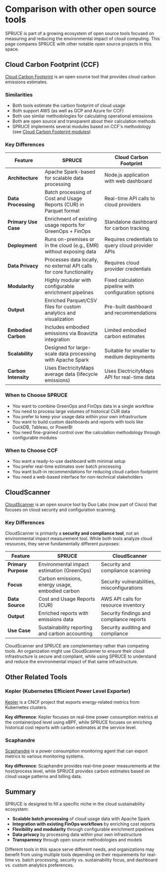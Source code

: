 # Comparison with other open source tools

SPRUCE is part of a growing ecosystem of open source tools focused on measuring and reducing the environmental impact of cloud computing. This page compares SPRUCE with other notable open source projects in this space.

## Cloud Carbon Footprint (CCF)

[Cloud Carbon Footprint](https://www.cloudcarbonfootprint.org/) is an open source tool that provides cloud carbon emissions estimates.

### Similarities

- Both tools estimate the carbon footprint of cloud usage
- Both support AWS (as well as GCP and Azure for CCF)
- Both use similar methodologies for calculating operational emissions
- Both are open source and transparent about their calculation methods
- SPRUCE implements several modules based on CCF's methodology (see [Cloud Carbon Footprint modules](modules.md#cloud-carbon-footprint))

### Key Differences

| Feature | SPRUCE | Cloud Carbon Footprint |
|---------|--------|------------------------|
| **Architecture** | Apache Spark-based for scalable data processing | Node.js application with web dashboard |
| **Data Processing** | Batch processing of Cost and Usage Reports (CUR) in Parquet format | Real-time API calls to cloud providers |
| **Primary Use Case** | Enrichment of existing usage reports for GreenOps + FinOps | Standalone dashboard for carbon tracking |
| **Deployment** | Runs on-premises or in the cloud (e.g., EMR) without exposing data | Requires credentials to query cloud provider APIs |
| **Data Privacy** | Processes data locally, no external API calls for core functionality | Requires cloud provider credentials |
| **Modularity** | Highly modular with configurable enrichment pipelines | Fixed calculation pipeline with configuration options |
| **Output** | Enriched Parquet/CSV files for custom analytics and visualization | Pre-built dashboard and recommendations |
| **Embodied Carbon** | Includes embodied emissions via Boavizta integration | Limited embodied carbon estimates |
| **Scalability** | Designed for large-scale data processing with Apache Spark | Suitable for smaller to medium deployments |
| **Carbon Intensity** | Uses ElectricityMaps average data (lifecycle emissions) | Uses ElectricityMaps API for real-time data |

### When to Choose SPRUCE

- You want to combine GreenOps and FinOps data in a single workflow
- You need to process large volumes of historical CUR data
- You prefer to keep your usage data within your own infrastructure
- You want to build custom dashboards and reports with tools like DuckDB, Tableau, or PowerBI
- You need fine-grained control over the calculation methodology through configurable modules

### When to Choose CCF

- You want a ready-to-use dashboard with minimal setup
- You prefer real-time estimates over batch processing
- You want built-in recommendations for reducing cloud carbon footprint
- You need a web-based interface for non-technical stakeholders

## CloudScanner

[CloudScanner](https://github.com/duo-labs/cloudscanner) is an open source tool by Duo Labs (now part of Cisco) that focuses on cloud security and configuration scanning.

### Key Differences

CloudScanner is primarily a **security and compliance tool**, not an environmental impact measurement tool. While both tools analyze cloud resources, they serve fundamentally different purposes:

| Feature | SPRUCE | CloudScanner |
|---------|--------|--------------|
| **Primary Purpose** | Environmental impact estimation (GreenOps) | Security and compliance scanning |
| **Focus** | Carbon emissions, energy usage, embodied carbon | Security vulnerabilities, misconfigurations |
| **Data Source** | Cost and Usage Reports (CUR) | AWS API calls for resource inventory |
| **Output** | Enriched reports with emissions data | Security findings and compliance reports |
| **Use Case** | Sustainability reporting and carbon accounting | Security auditing and compliance |

CloudScanner and SPRUCE are complementary rather than competing tools. An organization might use CloudScanner to ensure their cloud infrastructure is secure and compliant, while using SPRUCE to understand and reduce the environmental impact of that same infrastructure.

## Other Related Tools

### Kepler (Kubernetes Efficient Power Level Exporter)

[Kepler](https://sustainable-computing.io/) is a CNCF project that exports energy-related metrics from Kubernetes clusters.

**Key difference**: Kepler focuses on real-time power consumption metrics at the container/pod level using eBPF, while SPRUCE focuses on enriching historical cost reports with carbon estimates at the service level.

### Scaphandre

[Scaphandre](https://github.com/hubblo-org/scaphandre) is a power consumption monitoring agent that can export metrics to various monitoring systems.

**Key difference**: Scaphandre provides real-time power measurements at the host/process level, while SPRUCE provides carbon estimates based on cloud usage patterns and billing data.

## Summary

SPRUCE is designed to fill a specific niche in the cloud sustainability ecosystem:

- **Scalable batch processing** of cloud usage data with Apache Spark
- **Integration with existing FinOps workflows** by enriching cost reports
- **Flexibility and modularity** through configurable enrichment pipelines  
- **Data privacy** by processing data within your own infrastructure
- **Transparency** through open source methodologies and models

Different tools in this space serve different needs, and organizations may benefit from using multiple tools depending on their requirements for real-time vs. batch processing, security vs. sustainability focus, and dashboard vs. custom analytics preferences.
